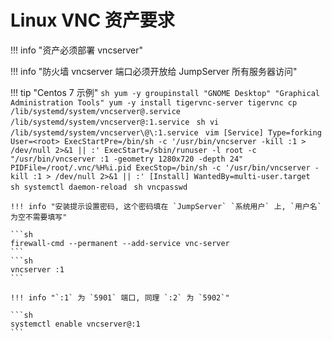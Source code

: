 # Linux VNC 资产要求

!!! info "资产必须部署 vncserver"

!!! info "防火墙 vncserver 端口必须开放给 JumpServer 所有服务器访问"

!!! tip "Centos 7 示例"
    ```sh
    yum -y groupinstall "GNOME Desktop" "Graphical Administration Tools"
    yum -y install tigervnc-server tigervnc
    cp /lib/systemd/system/vncserver@.service /lib/systemd/system/vncserver@:1.service
    ```
    ```sh
    vi /lib/systemd/system/vncserver\@\:1.service
    ```
    ```vim
    [Service]
    Type=forking
    User=<root>
    ExecStartPre=/bin/sh -c '/usr/bin/vncserver -kill :1 > /dev/null 2>&1 || :'
    ExecStart=/sbin/runuser -l root -c "/usr/bin/vncserver :1 -geometry 1280x720 -depth 24"
    PIDFile=/root/.vnc/%H%i.pid
    ExecStop=/bin/sh -c '/usr/bin/vncserver -kill :1 > /dev/null 2>&1 || :'
    [Install]
    WantedBy=multi-user.target
    ```
    ```sh
    systemctl daemon-reload
    ```
    ```sh
    vncpasswd
    ```

    !!! info "安装提示设置密码, 这个密码填在 `JumpServer` `系统用户` 上, `用户名` 为空不需要填写"

    ```sh
    firewall-cmd --permanent --add-service vnc-server
    ```
    ```sh
    vncserver :1
    ```

    !!! info "`:1` 为 `5901` 端口, 同理 `:2` 为 `5902`"

    ```sh
    systemctl enable vncserver@:1
    ```
